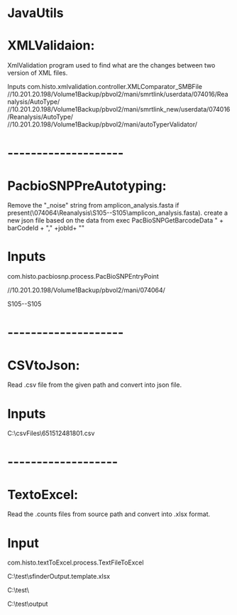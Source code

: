 # JavaUtils
# XMLValidaion:
XmlValidation program used to find what are the changes between two version of XML files.

Inputs
com.histo.xmlvalidation.controller.XMLComparator_SMBFile
//10.201.20.198/Volume1Backup/pbvol2/mani/smrtlink/userdata/074016/Reanalysis/AutoType/
//10.201.20.198/Volume1Backup/pbvol2/mani/smrtlink_new/userdata/074016/Reanalysis/AutoType/
//10.201.20.198/Volume1Backup/pbvol2/mani/autoTyperValidator/
# --------------------
# PacbioSNPPreAutotyping:
Remove the "_noise" string from amplicon_analysis.fasta if present(\074064\Reanalysis\S105--S105\amplicon_analysis.fasta).
create a new json file based on the data from exec PacBioSNPGetBarcodeData " + barCodeId + "," +jobId+ ""
# Inputs
com.histo.pacbiosnp.process.PacBioSNPEntryPoint

//10.201.20.198/Volume1Backup/pbvol2/mani/074064/

S105--S105
# --------------------
# CSVtoJson:
Read .csv file from the given path and convert into json file.
# Inputs
C:\csvFiles\651512481801.csv
# -------------------
# TextoExcel:
Read the .counts files from source path and convert into .xlsx format.
# Input
com.histo.textToExcel.process.TextFileToExcel

C:\test\sfinderOutput.template.xlsx

C:\test\

C:\test\output
